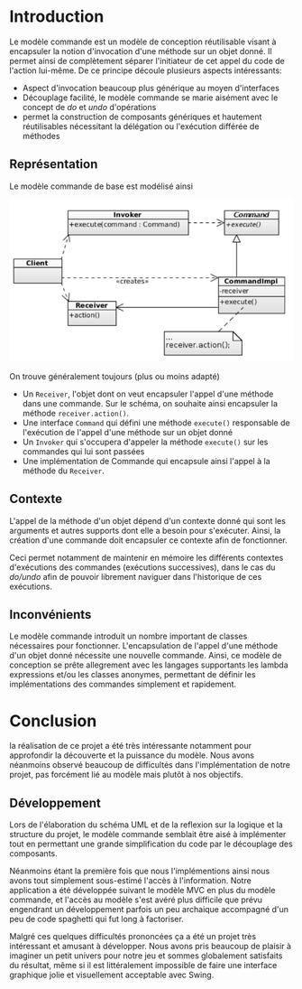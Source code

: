 # Introduction

Le modèle commande est un modèle de conception réutilisable visant à encapsuler la notion d'invocation d'une méthode sur un objet donné. Il permet ainsi de complètement séparer l'initiateur de cet appel du code de l'action lui-même. De ce principe découle plusieurs aspects intéressants:

- Aspect d'invocation beaucoup plus générique au moyen d'interfaces
- Découplage facilité, le modèle commande se marie aisément avec le concept de *do* et *undo* d'opérations
- permet la construction de composants génériques et hautement réutilisables nécessitant la délégation ou l'exécution différée de méthodes

## Représentation

Le modèle commande de base est modélisé ainsi

![UML général](img/command_uml.png)

On trouve généralement toujours (plus ou moins adapté)

- Un `Receiver`, l'objet dont on veut encapsuler l'appel d'une méthode dans une commande. Sur le schéma, on souhaite ainsi encapsuler la méthode `receiver.action()`.
- Une interface `Command` qui défini une méthode `execute()` responsable de l'exécution de l'appel d'une méthode sur un objet donné
- Un `Invoker` qui s'occupera d'appeler la méthode `execute()` sur les commandes qui lui sont passées
- Une implémentation de Commande qui encapsule ainsi l'appel à la méthode du `Receiver`.

## Contexte

L'appel de la méthode d'un objet dépend d'un contexte donné qui sont les arguments et autres supports dont elle a besoin pour s'exécuter. Ainsi, la création d'une commande doit encapsuler ce contexte afin de fonctionner.

Ceci permet notamment de maintenir en mémoire les différents contextes d'exécutions des commandes (exécutions successives), dans le cas du *do/undo* afin de pouvoir librement naviguer dans l'historique de ces exécutions.

## Inconvénients

Le modèle commande introduit un nombre important de classes nécessaires pour fonctionner. L'encapsulation de l'appel d'une méthode d'un objet donné nécessite une nouvelle commande. Ainsi, ce modèle de conception se prête allegrement avec les langages supportants les lambda expressions et/ou les classes anonymes, permettant de définir les implémentations des commandes simplement et rapidement.



# Conclusion

la réalisation de ce projet a été très intéressante notamment pour approfondir la découverte et la puissance du modèle. Nous avons néanmoins observé beaucoup de difficultés dans l'implémentation de notre projet, pas forcément lié au modèle mais plutôt à nos objectifs.

## Développement

Lors de l'élaboration du schéma UML et de la reflexion sur la logique et la structure du projet, le modèle commande semblait être aisé à implémenter tout en permettant une grande simplification du code par le découplage des composants. 

Néanmoins étant la première fois que nous l'implémentions ainsi nous avons tout simplement sous-estimé l'accès à l'information. Notre application a été développée suivant le modèle MVC en plus du modèle commande, et l'accès au modèle s'est avéré plus difficile que prévu engendrant un développement parfois un peu archaique accompagné d'un peu de code spaghetti qui fut long à factoriser. 

Malgré ces quelques difficultés prononcées ça a été un projet très intéressant et amusant à développer. Nous avons pris beaucoup de plaisir à imaginer un petit univers pour notre jeu et sommes globalement satisfaits du résultat, même si il est littéralement impossible de faire une interface graphique jolie et visuellement acceptable avec Swing.